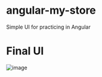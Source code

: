 # angular-my-store
Simple UI for practicing in Angular 

# Final UI
![image](https://github.com/georgepitsolis/angular-my-store/assets/51331627/a9898862-2041-4539-97fe-0f31e157816a)
